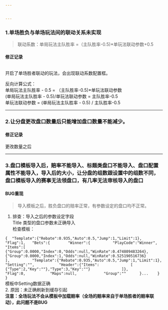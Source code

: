 ```yaml
---


---
```


<h3 id="单场胜负与单场玩法间的联动关系未实现">1.单场胜负与单场玩法间的联动关系未实现</h3>
<blockquote>
<p>联动系数：单局玩法主队胜率 =（主队胜率-0.5)*单玩法联动参数+0.5</p>
</blockquote>
<h4 id="修正记录">修正记录</h4>
<p><img src="https://lh5.googleusercontent.com/hpJXZK0whyygkxbSQYZCBDpHixtdfhBpudMuqHxDXRaX_SkSa4CrZfa0R9i_WJitcOYxNu2euUOuGKpVomlTIVI7KXei-RGMdhz5OqrdEhTuPHj3VNoqPL75DJRb0ne2POYf9nVK" alt=""></p>
<p>开启了单场胜者联动的玩法，会出现联动系数配置框。</p>
<p>反向计算公式：<br>
单局玩法主队胜率 - 0.5 = （主队胜率-0.5)*单玩法联动参数<br>
(单局玩法主队胜率 - 0.5)/单玩法联动参数 = 主队胜率-0.5<br>
单玩法联动参数 = (单局玩法主队胜率 - 0.5) / 主队胜率-0.5</p>
<hr>
<h3 id="让分盘更改盘口数量后只能增加盘口数量不能减少。">2.让分盘更改盘口数量后只能增加盘口数量不能减少。</h3>
<h4 id="修正记录-1">修正记录</h4>
<p><img src="https://lh3.googleusercontent.com/_wqD2ZjeP2dzsgqNdgH189Qzubnv3eTl4H-Xx9buqdFS0aI9dC6fhxFsoreF7h0pzHBEFkf1wC3W1klTXAWLdaJZ1MfsmY15prD2oesatlpA0VEOiPzHz2cBR-1VG4wOU2EjXorF" alt=""><br>
更改数量之后<br>
<img src="https://lh5.googleusercontent.com/Lc55CFkg0ogoXL2ZBzGJLppgPuYTcRofDBIV2-qg--V1rNf3msVyG9z58L_eao5XQFHPCs5zF-9CRkrnt9oLEzsHp3dJUf74hQVls3eINim5dYhI1yt5LcOh6XUTWzpD5ukdnpI4" alt=""></p>
<hr>
<h3 id="盘口模板导入后，赔率不能导入、标题类盘口不能导入、盘口配置属性不能导入，导入后的大小，让分盘的组数跟设置中的组数不同，盘口模板导入的赛事无法领盘口，有几率无法审核导入的盘口">3.盘口模板导入后，赔率不能导入、标题类盘口不能导入、盘口配置属性不能导入，导入后的大小，让分盘的组数跟设置中的组数不同，盘口模板导入的赛事无法领盘口，有几率无法审核导入的盘口</h3>
<h4 id="bug重现">BUG重现</h4>
<blockquote>
<p>导入模板之后，胜负盘口的赔率正常，有参数设定的盘口均不正常。</p>
</blockquote>
<ol>
<li>排查：导入之后的参数设定字段<br>
Title 类型的盘口参数未正确导入<br>
检查模板：</li>
</ol>
<p><code>{ 	"Template":{"Rebate":0.935,"Auto":0.5,"Jump":1,"Limit":1}, 	"Flag":1, 	"Bets":{ 		"Winner":{ 			"PlayCode":"Winner", 			"Items":[			{"Group":0.0000,"Index":0,"Odds":null,"WinRate":0.474809483264},{"Group":0.0000,"Index":1,"Odds":null,"WinRate":0.525190516736} 			], 			"Template":{"Rebate":0.935,"Auto":0.5,"Jump":1,"Limit":1}, 			"Setting":"", 			"Header":{"Items": 				[ 				{"Type":2,"Key":""},"Type":3,"Key":""} 				]}, 			"Flag":0, 			"Maps":null, 			"Group":"" 		}... 	} }</code><br>
模板中Setting数据正确<br>
2.  原因：未正确刷新到缓存引起<br>
<strong>注意：全场玩法不会从模板中加载赔率（全场的赔率来自于单场胜者的赔率联动），此问题不是BUG</strong></p>

